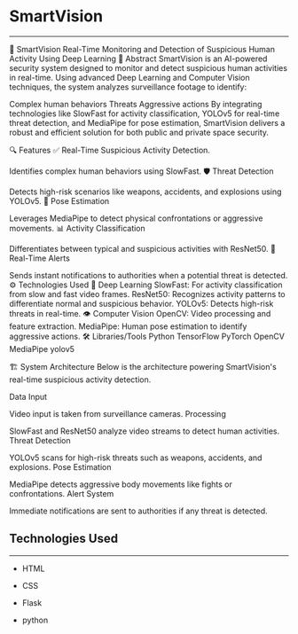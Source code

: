 <h1>SmartVision</h1>
<hr><p>🚀 SmartVision
Real-Time Monitoring and Detection of Suspicious Human Activity Using Deep Learning
📌 Abstract
SmartVision is an AI-powered security system designed to monitor and detect suspicious human activities in real-time. Using advanced Deep Learning and Computer Vision techniques, the system analyzes surveillance footage to identify:</p>
<p>Complex human behaviors
Threats
Aggressive actions
By integrating technologies like SlowFast for activity classification, YOLOv5 for real-time threat detection, and MediaPipe for pose estimation, SmartVision delivers a robust and efficient solution for both public and private space security.</p>
<p>🔍 Features
✅ Real-Time Suspicious Activity Detection.</p>
<p>Identifies complex human behaviors using SlowFast.
🛡 Threat Detection</p>
<p>Detects high-risk scenarios like weapons, accidents, and explosions using YOLOv5.
💪 Pose Estimation</p>
<p>Leverages MediaPipe to detect physical confrontations or aggressive movements.
📊 Activity Classification</p>
<p>Differentiates between typical and suspicious activities with ResNet50.
📢 Real-Time Alerts</p>
<p>Sends instant notifications to authorities when a potential threat is detected.
⚙ Technologies Used
🧠 Deep Learning
SlowFast: For activity classification from slow and fast video frames.
ResNet50: Recognizes activity patterns to differentiate normal and suspicious behavior.
YOLOv5: Detects high-risk threats in real-time.
👁 Computer Vision
OpenCV: Video processing and feature extraction.
MediaPipe: Human pose estimation to identify aggressive actions.
🛠 Libraries/Tools
Python
TensorFlow
PyTorch
OpenCV
MediaPipe
yolov5</p>
<p>🏗 System Architecture
Below is the architecture powering SmartVision's real-time suspicious activity detection.</p>
<p>Data Input</p>
<p>Video input is taken from surveillance cameras.
Processing</p>
<p>SlowFast and ResNet50 analyze video streams to detect human activities.
Threat Detection</p>
<p>YOLOv5 scans for high-risk threats such as weapons, accidents, and explosions.
Pose Estimation</p>
<p>MediaPipe detects aggressive body movements like fights or confrontations.
Alert System</p>
<p>Immediate notifications are sent to authorities if any threat is detected.</p><h2>Technologies Used</h2>
<hr><ul>
<li>HTML</li>
</ul><ul>
<li>CSS</li>
</ul><ul>
<li>Flask</li>
</ul><ul>
<li>python</li>
</ul>
